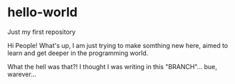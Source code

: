 # hello-world
Just my first repository

Hi People!
What's up, I am just trying to make somthing new here, aimed to learn and get deeper in the programming world. 

What the hell was that?! I thought I was writing in this "BRANCH"... bue, warever...


